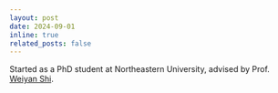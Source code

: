 ```yaml
---
layout: post
date: 2024-09-01
inline: true
related_posts: false
---
```


Started as a PhD student at Northeastern University, advised by Prof. [Weiyan Shi](https://wyshi.github.io/).

